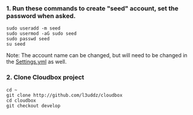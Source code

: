 ###  1. Run these commands to create "seed" account, set the password when asked. ### 
```
sudo useradd -m seed
sudo usermod -aG sudo seed
sudo passwd seed
su seed
```
Note: The account name can be changed, but will need to be changed in the [Settings.yml]([[Configuring-Settings]]) as well.

### 2. Clone Cloudbox project ### 

```
cd ~
git clone http://github.com/l3uddz/cloudbox
cd cloudbox
git checkout develop
```